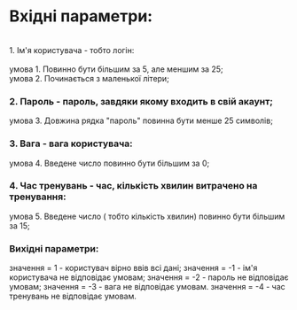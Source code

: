 # Вхідні параметри:
<br> 1. Ім'я користувача - тобто логін:</br>
<br>умова 1. Повинно бути більшим за 5, але меншим за 25;
<br> умова 2. Починається з маленької літери;
### 2. Пароль -  пароль, завдяки якому входить в свій акаунт;
умова 3. Довжина рядка "пароль" повинна бути менше 25 символів;   
### 3. Вага - вага користувача:
умова 4. Введене число повинно бути більшим за 0;
### 4. Час тренувань - час, кількість хвилин витрачено на тренування:
умова 5. Введене число ( тобто кількість хвилин) повинно бути більшим за 15;
### Вихідні параметри:
значення = 1 - користувач вірно ввів всі дані;
значення = -1 - ім'я користувача не відповідає умовам;
значення = -2 - пароль не відповідає умовам;
значення = -3 - вага не відповідає умовам.
значення = -4 - час тренувань не відповідає умовам.
